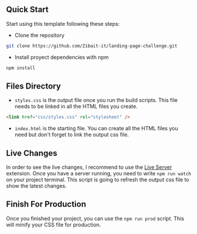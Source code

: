 ## Quick Start

Start using this template following these steps:

- Clone the repository

```bash
git clone https://github.com/Zibait-it/landing-page-challenge.git
```

- Install proyect dependencies with npm

```bash
npm install
```

## Files Directory

- `styles.css` is the output file once you run the build scripts. This file needs to be linked in all the HTML files you create.

```html
<link href="css/styles.css" rel="stylesheet" />
```

- `index.html` is the starting file. You can create all the HTML files you need but don't forget to link the output css file.

## Live Changes

In order to see the live changes, I recommend to use the [Live Server](https://marketplace.visualstudio.com/items?itemName=ritwickdey.LiveServer) extension. Once you have a server running, you need to write `npm run watch` on your project terminal. This script is going to refresh the output css file to show the latest changes.

## Finish For Production

Once you finished your project, you can use the `npm run prod` script. This will minify your CSS file for production.
